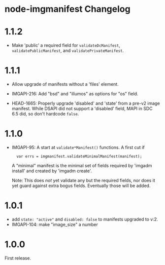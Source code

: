 # node-imgmanifest Changelog

# 1.1.2

- Make 'public' a required field for `validateDcManifest`, `validatePublicManifest`,
  and `validatePrivateManifest`.

# 1.1.1

- Allow upgrade of manifests without a 'files' element.

- IMGAPI-216: Add "bsd" and "illumos" as options for "os" field.

- HEAD-1665: Properly upgrade 'disabled' and 'state' from a pre-v2 image
  manifest. While DSAPI did not support a 'disabled' field, MAPI in
  SDC 6.5 did, so don't hardcode `false`.

# 1.1.0

- IMGAPI-95: A start at `validate*Manifest()` functions. A first cut if

        var errs = imgmanifest.validateMinimalManifest(manifest);

  A "minimal" manifest is the minimal set of fields required by 'imgadm
  install' and created by 'imgadm create'.

  Note: This does *not* yet validate any but the required fields, nor does
  it yet guard against extra bogus fields. Eventually those will be added.

# 1.0.1

- add `state: "active"` and `disabled: false` to manifests upgraded to v:2.
- IMGAPI-104: make "image_size" a number

# 1.0.0

First release.
